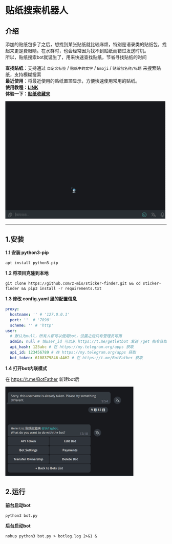 # 贴纸搜索机器人


## 介绍

添加的贴纸包多了之后，想找到某张贴纸就比较麻烦，特别是语录类的贴纸包，找起来更是费眼睛。在水群时，也会经常因为找不到贴纸而错过发送时机。  
所以，贴纸搜索bot就诞生了，用来快速查找贴纸，节省寻找贴纸的时间

**查找贴纸**：支持通过 `自定义标签` / `贴纸中的文字` / `Emoji` / `贴纸包名称/标题` 来搜索贴纸，支持模糊搜索  
**最近使用**：将最近使用的贴纸置顶显示，方便快速使用常用的贴纸。  
**使用教程：[LINK](https://telegra.ph/%E8%B4%B4%E7%BA%B8%E6%94%B6%E8%97%8F%E5%A4%B9bot%E4%BD%BF%E7%94%A8%E6%95%99%E7%A8%8B-09-08)**  
**体验一下：[贴纸收藏夹](https://t.me/KTagbot)**

<img src="https://github.com/z-mio/sticker-finder/blob/059d5bfcb766f475903ed6016d3efc4be2e7522a/img/search.gif"  width="500" />

---


## 1.安装


**1.1 安装 python3-pip**

```
apt install python3-pip
```


**1.2 将项目克隆到本地**
``` 
git clone https://github.com/z-mio/sticker-finder.git && cd sticker-finder && pip3 install -r requirements.txt
```

**1.3 修改 config.yaml 里的配置信息**

``` yaml
proxy:
  hostname: '' # '127.0.0.1'
  port: ''  # '7890'
  scheme: '' # 'http'
user:
  # 默认为null，所有人都可以使用bot，设置之后只有管理员可用
  admin: null # 填user_id 可以从 https://t.me/getletbot 发送 /get 指令获取
  api_hash: 123abc # 在 https://my.telegram.org/apps 获取
  api_id: 123456789 # 在 https://my.telegram.org/apps 获取
  bot_token: 6108379846:AAH2 # 在 https://t.me/BotFather 获取
```

**1.4 打开bot内联模式**

在 https://t.me/BotFather 新建bot后

<img src="https://github.com/z-mio/sticker-finder/blob/059d5bfcb766f475903ed6016d3efc4be2e7522a/img/inline.gif" width="400" />



## 2.运行

**前台启动bot**

``` 
python3 bot.py
```


**后台启动bot**

``` 
nohup python3 bot.py > botlog.log 2>&1 &
```

